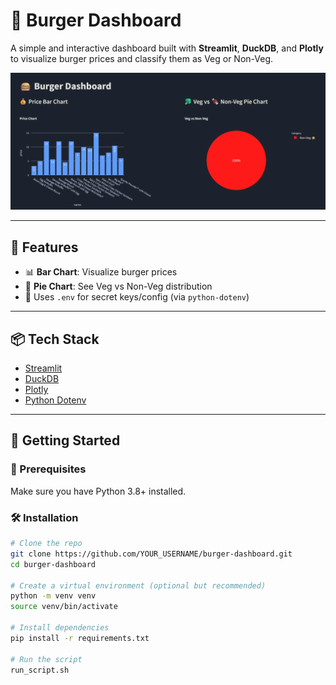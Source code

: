 # 🍔 Burger Dashboard

A simple and interactive dashboard built with **Streamlit**, **DuckDB**, and **Plotly** to visualize burger prices and classify them as Veg or Non-Veg.

![Dashboard Preview](dashboard.png)

---

## 🚀 Features

- 📊 **Bar Chart**: Visualize burger prices
- 🥦 **Pie Chart**: See Veg vs Non-Veg distribution
- 🔐 Uses `.env` for secret keys/config (via `python-dotenv`)

---

## 📦 Tech Stack

- [Streamlit](https://streamlit.io/)
- [DuckDB](https://duckdb.org/)
- [Plotly](https://plotly.com/python/)
- [Python Dotenv](https://pypi.org/project/python-dotenv/)

---

## 🧪 Getting Started

### 🔧 Prerequisites

Make sure you have Python 3.8+ installed.

### 🛠️ Installation

```bash
# Clone the repo
git clone https://github.com/YOUR_USERNAME/burger-dashboard.git
cd burger-dashboard

# Create a virtual environment (optional but recommended)
python -m venv venv
source venv/bin/activate

# Install dependencies
pip install -r requirements.txt

# Run the script
run_script.sh
